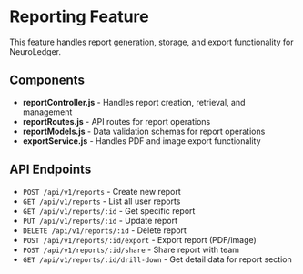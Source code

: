 # Reporting Feature

This feature handles report generation, storage, and export functionality for NeuroLedger.

## Components

- **reportController.js** - Handles report creation, retrieval, and management
- **reportRoutes.js** - API routes for report operations
- **reportModels.js** - Data validation schemas for report operations
- **exportService.js** - Handles PDF and image export functionality

## API Endpoints

- `POST /api/v1/reports` - Create new report
- `GET /api/v1/reports` - List all user reports
- `GET /api/v1/reports/:id` - Get specific report
- `PUT /api/v1/reports/:id` - Update report
- `DELETE /api/v1/reports/:id` - Delete report
- `POST /api/v1/reports/:id/export` - Export report (PDF/image)
- `POST /api/v1/reports/:id/share` - Share report with team
- `GET /api/v1/reports/:id/drill-down` - Get detail data for report section